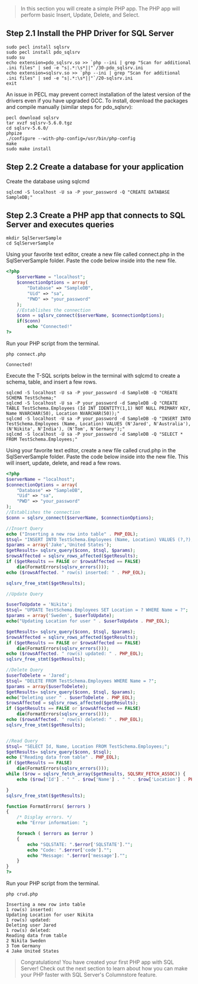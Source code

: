 
> In this section you will create a simple PHP app. The PHP app will perform basic Insert, Update, Delete, and Select.

## Step 2.1 Install the PHP Driver for SQL Server

```terminal
sudo pecl install sqlsrv
sudo pecl install pdo_sqlsrv
sudo su
echo extension=pdo_sqlsrv.so >> `php --ini | grep "Scan for additional .ini files" | sed -e "s|.*:\s*||"`/30-pdo_sqlsrv.ini
echo extension=sqlsrv.so >> `php --ini | grep "Scan for additional .ini files" | sed -e "s|.*:\s*||"`/20-sqlsrv.ini
exit
```
An issue in PECL may prevent correct installation of the latest version of the drivers even if you have upgraded GCC. To install, download the packages and compile manually (similar steps for pdo_sqlsrv):

```terminal
pecl download sqlsrv
tar xvzf sqlsrv-5.6.0.tgz
cd sqlsrv-5.6.0/
phpize
./configure --with-php-config=/usr/bin/php-config
make
sudo make install
```
## Step 2.2 Create a database for your application 

Create the database using sqlcmd

```terminal
sqlcmd -S localhost -U sa -P your_password -Q "CREATE DATABASE SampleDB;"
```

## Step 2.3 Create a PHP app that connects to SQL Server and executes queries

```terminal
mkdir SqlServerSample
cd SqlServerSample
```

Using your favorite text editor, create a new file called connect.php in the SqlServerSample folder. Paste the code below inside into the new file.

```php
<?php
    $serverName = "localhost";
    $connectionOptions = array(
        "Database" => "SampleDB",
        "Uid" => "sa",
        "PWD" => "your_password"
    );
    //Establishes the connection
    $conn = sqlsrv_connect($serverName, $connectionOptions);
    if($conn)
        echo "Connected!"
?>
```

Run your PHP script from the terminal.

```terminal
php connect.php
```

```results
Connected!
```

Execute the T-SQL scripts below in the terminal with sqlcmd to create a schema, table, and insert a few rows.

```terminal
sqlcmd -S localhost -U sa -P your_password -d SampleDB -Q "CREATE SCHEMA TestSchema;"
sqlcmd -S localhost -U sa -P your_password -d SampleDB -Q "CREATE TABLE TestSchema.Employees (Id INT IDENTITY(1,1) NOT NULL PRIMARY KEY, Name NVARCHAR(50), Location NVARCHAR(50));"
sqlcmd -S localhost -U sa -P your_password -d SampleDB -Q "INSERT INTO TestSchema.Employees (Name, Location) VALUES (N'Jared', N'Australia'), (N'Nikita', N'India'), (N'Tom', N'Germany');"
sqlcmd -S localhost -U sa -P your_password -d SampleDB -Q "SELECT * FROM TestSchema.Employees;"
```

Using your favorite text editor, create a new file called crud.php in the SqlServerSample folder. Paste the code below inside into the new file. This will insert, update, delete, and read a few rows. 

```php
<?php
$serverName = "localhost";
$connectionOptions = array(
    "Database" => "SampleDB",
    "Uid" => "sa",
    "PWD" => "your_password"
);
//Establishes the connection
$conn = sqlsrv_connect($serverName, $connectionOptions);

//Insert Query
echo ("Inserting a new row into table" . PHP_EOL);
$tsql= "INSERT INTO TestSchema.Employees (Name, Location) VALUES (?,?);";
$params = array('Jake','United States');
$getResults= sqlsrv_query($conn, $tsql, $params);
$rowsAffected = sqlsrv_rows_affected($getResults);
if ($getResults == FALSE or $rowsAffected == FALSE)
    die(FormatErrors(sqlsrv_errors()));
echo ($rowsAffected. " row(s) inserted: " . PHP_EOL);

sqlsrv_free_stmt($getResults);

//Update Query

$userToUpdate = 'Nikita';
$tsql= "UPDATE TestSchema.Employees SET Location = ? WHERE Name = ?";
$params = array('Sweden', $userToUpdate);
echo("Updating Location for user " . $userToUpdate . PHP_EOL);

$getResults= sqlsrv_query($conn, $tsql, $params);
$rowsAffected = sqlsrv_rows_affected($getResults);
if ($getResults == FALSE or $rowsAffected == FALSE)
    die(FormatErrors(sqlsrv_errors()));
echo ($rowsAffected. " row(s) updated: " . PHP_EOL);
sqlsrv_free_stmt($getResults);

//Delete Query
$userToDelete = 'Jared';
$tsql= "DELETE FROM TestSchema.Employees WHERE Name = ?";
$params = array($userToDelete);
$getResults= sqlsrv_query($conn, $tsql, $params);
echo("Deleting user " . $userToDelete . PHP_EOL);
$rowsAffected = sqlsrv_rows_affected($getResults);
if ($getResults == FALSE or $rowsAffected == FALSE)
    die(FormatErrors(sqlsrv_errors()));
echo ($rowsAffected. " row(s) deleted: " . PHP_EOL);
sqlsrv_free_stmt($getResults);


//Read Query
$tsql= "SELECT Id, Name, Location FROM TestSchema.Employees;";
$getResults= sqlsrv_query($conn, $tsql);
echo ("Reading data from table" . PHP_EOL);
if ($getResults == FALSE)
    die(FormatErrors(sqlsrv_errors()));
while ($row = sqlsrv_fetch_array($getResults, SQLSRV_FETCH_ASSOC)) {
    echo ($row['Id'] . " " . $row['Name'] . " " . $row['Location'] . PHP_EOL);

}
sqlsrv_free_stmt($getResults);

function FormatErrors( $errors )
{
    /* Display errors. */
    echo "Error information: ";

    foreach ( $errors as $error )
    {
        echo "SQLSTATE: ".$error['SQLSTATE']."";
        echo "Code: ".$error['code']."";
        echo "Message: ".$error['message']."";
    }
}
?>
```
Run your PHP script from the terminal.

```terminal
php crud.php
```

```results
Inserting a new row into table
1 row(s) inserted:
Updating Location for user Nikita
1 row(s) updated:
Deleting user Jared
1 row(s) deleted:
Reading data from table
2 Nikita Sweden
3 Tom Germany
4 Jake United States
```


> Congratulations! You have created your first PHP app with SQL Server! Check out the next section to learn about how you can make your PHP faster with SQL Server's Columnstore feature.
